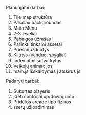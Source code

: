 Planuojami darbai:
1. Tile map struktūra
2. Parallax backgroundas
3. Main Menu
4. 2-3 leveliai
5. Pabaigos užrašas
6. Parinkti tinkami assetai
7. Priešai/užduotys
8. Kliūtys (vanduo, spygliai)
9. Index.html sutvarkytas
10. Veikėjų animacijos
11. main.js išskaidymas į atskirus js 

Padaryti darbai:
1. Sukurtas playeris
2. Įdėti controlai up/down/jump
3. Pridėtos arcade tipo fizikos
4. ssetų užloadinimas
